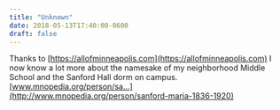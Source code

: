 ```yaml
---
title: "Unknown"
date: 2018-05-13T17:40:00-0600
draft: false
---
```


Thanks to [https://allofminneapolis.com](https://allofminneapolis.com) I now know a lot more about the namesake of my neighborhood Middle School and the Sanford Hall dorm on campus. [www.mnopedia.org/person/sa…](http://www.mnopedia.org/person/sanford-maria-1836-1920)
